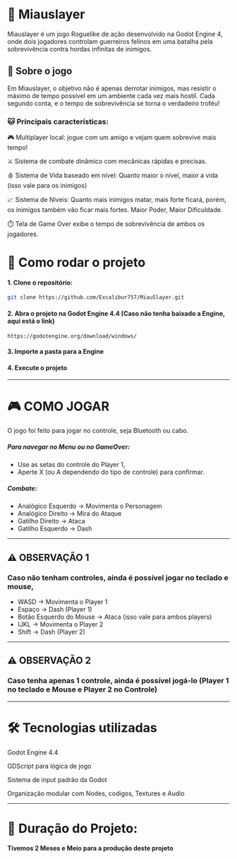 # 🐾 Miauslayer
Miauslayer é um jogo Roguelike de ação desenvolvido na Godot Engine 4, onde dois jogadores controlam guerreiros felinos em uma batalha pela sobrevivência contra hordas infinitas de inimigos.

## 🎯 Sobre o jogo
Em Miauslayer, o objetivo não é apenas derrotar inimigos, mas resistir o máximo de tempo possível em um ambiente cada vez mais hostil. Cada segundo conta, e o tempo de sobrevivência se torna o verdadeiro troféu!

### 🐱 Principais características:
🎮 Multiplayer local: jogue com um amigo e vejam quem sobrevive mais tempo!

⚔️ Sistema de combate dinâmico com mecânicas rápidas e precisas.

🩸 Sistema de Vida baseado em nível: Quanto maior o nível, maior a vida (isso vale para os inimigos)

📈 Sistema de Níveis: Quanto mais inimigos matar, mais forte ficará, porém, os inimigos também vão ficar mais fortes. Maior Poder, Maior Dificuldade.

⏱️ Tela de Game Over exibe o tempo de sobrevivência de ambos os jogadores.

# 🚀 Como rodar o projeto
#### 1. Clone o repositório:
   ```bash
   git clone https://github.com/Excalibur757/MiauSlayer.git
   ```

#### 2. Abra o projeto na Godot Engine 4.4 (Caso não tenha baixado a Engine, aqui está o link)
    https://godotengine.org/download/windows/
#### 3. Importe a pasta para a Engine

#### 4. Execute o projeto

---
# 🎮 COMO JOGAR
O jogo foi feito para jogar no controle, seja Bluetooth ou cabo.
##### Para navegar no Menu ou no GameOver:
* Use as setas do controle do Player 1,
* Aperte X (ou A dependendo do tipo de controle) para confirmar.

##### Combate:
* Analógico Esquerdo -> Movimenta o Personagem
* Analógico Direito -> Mira do Ataque
* Gatilho Direito -> Ataca
* Gatilho Esquerdo -> Dash

---
## ⚠ OBSERVAÇÃO 1
### Caso não tenham controles, ainda é possível jogar no teclado e mouse, 
* WASD -> Movimenta o Player 1
* Espaço -> Dash (Player 1)
* Botão Esquerdo do Mouse -> Ataca (isso vale para ambos players)
* IJKL -> Movimenta o Player 2
* Shift -> Dash (Player 2)
---
## ⚠ OBSERVAÇÃO 2
### Caso tenha apenas 1 controle, ainda é possível jogá-lo (Player 1 no teclado e Mouse e Player 2 no Controle)

---
# 🛠️ Tecnologias utilizadas

Godot Engine 4.4

GDScript para lógica de jogo

Sistema de input padrão da Godot

Organização modular com Nodes, codigos, Textures e Audio

---
# 📆 Duração do Projeto:
#### Tivemos 2 Meses e Meio para a produção deste projeto
